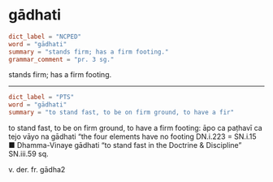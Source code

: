 # gādhati

``` toml
dict_label = "NCPED"
word = "gādhati"
summary = "stands firm; has a firm footing."
grammar_comment = "pr. 3 sg."
```

stands firm; has a firm footing.

--------------------

``` toml
dict_label = "PTS"
word = "gādhati"
summary = "to stand fast, to be on firm ground, to have a fir"
```

to stand fast, to be on firm ground, to have a firm footing: āpo ca paṭhavī ca tejo vāyo na gādhati “the four elements have no footing DN.i.223 = SN.i.15  
■ Dhamma\-Vinaye gādhati “to stand fast in the Doctrine & Discipline” SN.iii.59 sq.

v. der. fr. gādha2

